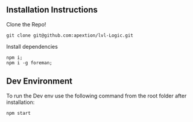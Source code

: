 ## Installation Instructions

Clone the Repo!

```
git clone git@github.com:apextion/lvl-Logic.git
```

Install dependencies

```
npm i;
npm i -g foreman;

```

## Dev Environment

To run the Dev env use the following command from the root folder after installation:

```
npm start
```


